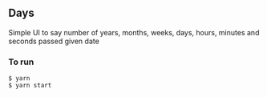## Days

Simple UI to say number of years, months, weeks, days, hours, minutes and seconds passed given date

### To run

```
$ yarn
$ yarn start
```
